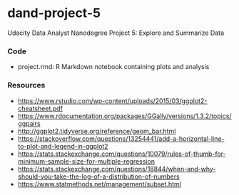 # dand-project-5
Udacity Data Analyst Nanodegree Project 5: Explore and Summarize Data
### Code
- project.rmd: R Markdown notebook containing plots and analysis
### Resources
- https://www.rstudio.com/wp-content/uploads/2015/03/ggplot2-cheatsheet.pdf
- https://www.rdocumentation.org/packages/GGally/versions/1.3.2/topics/ggpairs
- http://ggplot2.tidyverse.org/reference/geom_bar.html
- https://stackoverflow.com/questions/13254441/add-a-horizontal-line-to-plot-and-legend-in-ggplot2
- https://stats.stackexchange.com/questions/10079/rules-of-thumb-for-minimum-sample-size-for-multiple-regression
- https://stats.stackexchange.com/questions/18844/when-and-why-should-you-take-the-log-of-a-distribution-of-numbers
- https://www.statmethods.net/management/subset.html
